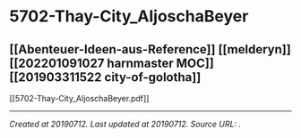 # 5702-Thay-City_AljoschaBeyer
 [[Abenteuer-Ideen-aus-Reference]] [[melderyn]] [[202201091027 harnmaster MOC]] [[201903311522 city-of-golotha]]
---

[[5702-Thay-City_AljoschaBeyer.pdf]]



---

_Created at 20190712._
_Last updated at 20190712._
_Source URL: [](https://secure.columbiagames.com/php/product_preview.php?mode=dl&filename=5702-Thay-City.pdf&billname=Aljoscha%20Beyer&id=19744)._



